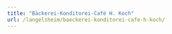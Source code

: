 ```yaml
---
title: "Bäckerei-Konditorei-Café H. Koch"
url: /langelsheim/baeckerei-konditorei-cafe-h-koch/
---
```

